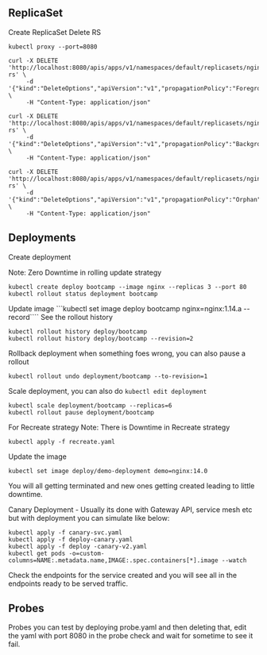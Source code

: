 
## ReplicaSet
Create ReplicaSet
Delete RS

```
kubectl proxy --port=8080

curl -X DELETE 'http://localhost:8080/apis/apps/v1/namespaces/default/replicasets/nginx-rs' \
     -d '{"kind":"DeleteOptions","apiVersion":"v1","propagationPolicy":"Foreground"}' \
     -H "Content-Type: application/json"

```

```
curl -X DELETE 'http://localhost:8080/apis/apps/v1/namespaces/default/replicasets/nginx-rs' \
     -d '{"kind":"DeleteOptions","apiVersion":"v1","propagationPolicy":"Background"}' \
     -H "Content-Type: application/json"

```

```
curl -X DELETE 'http://localhost:8080/apis/apps/v1/namespaces/default/replicasets/nginx-rs' \
     -d '{"kind":"DeleteOptions","apiVersion":"v1","propagationPolicy":"Orphan"}' \
     -H "Content-Type: application/json"

```
## Deployments 
Create deployment

Note: Zero Downtime in rolling update strategy
```
kubectl create deploy bootcamp --image nginx --replicas 3 --port 80
kubectl rollout status deployment bootcamp
```
Update image 
```kubectl set image deploy bootcamp nginx=nginx:1.14.a --record````
See the rollout history 
```
kubectl rollout history deploy/bootcamp
kubectl rollout history deploy/bootcamp --revision=2
```
Rollback deployment when something foes wrong, you can also pause a rollout
```
kubectl rollout undo deployment/bootcamp --to-revision=1
```
Scale deployment, you can also do `kubectl edit deployment`

```
kubectl scale deployment/bootcamp --replicas=6
kubectl rollout pause deployment/bootcamp
```

For Recreate strategy
Note: There is Downtime in Recreate strategy

```
kubectl apply -f recreate.yaml
```
Update the image
```
kubectl set image deploy/demo-deployment demo=nginx:14.0
```
You will all getting terminated and new ones getting created leading to little downtime.

Canary Deployment - Usually its done with Gateway API, service mesh etc but with deployment you can simulate like below:
```
kubectl apply -f canary-svc.yaml
kubectl apply -f deploy-canary.yaml
kubectl apply -f deploy -canary-v2.yaml
kubectl get pods -o=custom-columns=NAME:.metadata.name,IMAGE:.spec.containers[*].image --watch
```
Check the endpoints for the service created and you will see all in the endpoints ready to be served traffic. 

## Probes 
Probes you can test by deploying probe.yaml and then deleting that, edit the yaml with port 8080 in the probe check and wait for sometime to see it fail. 

